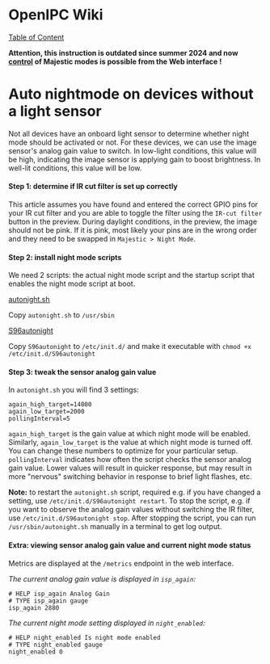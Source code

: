 # OpenIPC Wiki
[Table of Content](../README.md)

**Attention, this instruction is outdated since summer 2024 and now [control](https://github.com/OpenIPC/wiki/blob/master/en/majestic-streamer.md#auto-daynight-detection) of Majestic modes is possible from the Web interface !**


Auto nightmode on devices without a light sensor
==============================

Not all devices have an onboard light sensor to determine whether night mode should be activated or not. 
For these devices, we can use the image sensor's analog gain value to switch. In low-light conditions, this value will be high, indicating the image sensor is applying gain to boost brightness. In well-lit conditions, this value will be low.

#### Step 1: determine if IR cut filter is set up correctly
This article assumes you have found and entered the correct GPIO pins for your IR cut filter and you are able to toggle the filter using the `IR-cut filter` button in the preview. During daylight conditions, in the preview, the image should not be pink.
If it is pink, most likely your pins are in the wrong order and they need to be swapped in `Majestic > Night Mode`.

#### Step 2: install night mode scripts
We need 2 scripts: the actual night mode script and the startup script that enables the night mode script at boot.

[autonight.sh](https://raw.githubusercontent.com/OpenIPC/device-mjsxj02hl/master/flash/autoconfig/usr/sbin/autonight.sh)

Copy `autonight.sh` to `/usr/sbin`

[S96autonight](https://raw.githubusercontent.com/OpenIPC/device-mjsxj02hl/master/flash/autoconfig/etc/init.d/S96autonight)

Copy `S96autonight` to `/etc/init.d/` and make it executable with `chmod +x /etc/init.d/S96autonight`

#### Step 3: tweak the sensor analog gain value
In `autonight.sh` you will find 3 settings:
```
again_high_target=14000
again_low_target=2000
pollingInterval=5
```

`again_high_target` is the gain value at which night mode will be enabled. Similarly, `again_low_target` is the value at which night mode is turned off. You can change these numbers to optimize for your particular setup.
`pollingInterval` indicates how often the script checks the sensor analog gain value. Lower values will result in quicker response, but may result in more "nervous" switching behavior in response to brief light flashes, etc.

**Note:** to restart the `autonight.sh` script, required e.g. if you have changed a setting, use `/etc/init.d/S96autonight restart`. To stop the script, e.g. if you want to observe the analog gain values without switching the IR filter,
use `/etc/init.d/S96autonight stop`. 
After stopping the script, you can run `/usr/sbin/autonight.sh` manually in a terminal to get log output.

#### Extra: viewing sensor analog gain value and current night mode status
Metrics are displayed at the `/metrics` endpoint in the web interface.

_The current analog gain value is displayed in `isp_again`:_
```
# HELP isp_again Analog Gain
# TYPE isp_again gauge
isp_again 2880
```

_The current night mode setting displayed in `night_enabled`:_
```
# HELP night_enabled Is night mode enabled
# TYPE night_enabled gauge
night_enabled 0
```
